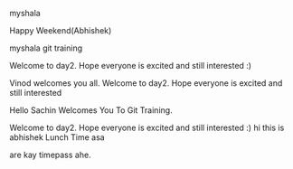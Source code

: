 myshala

Happy Weekend(Abhishek) 

myshala git training 

Welcome to day2. Hope everyone is excited and still interested :)


Vinod welcomes you all.
Welcome to day2. Hope everyone is excited and still interested

Hello Sachin Welcomes You To Git Training. 

Welcome to day2. Hope everyone is excited and still interested  :)
hi this is abhishek
Lunch Time
asa

are kay timepass ahe.